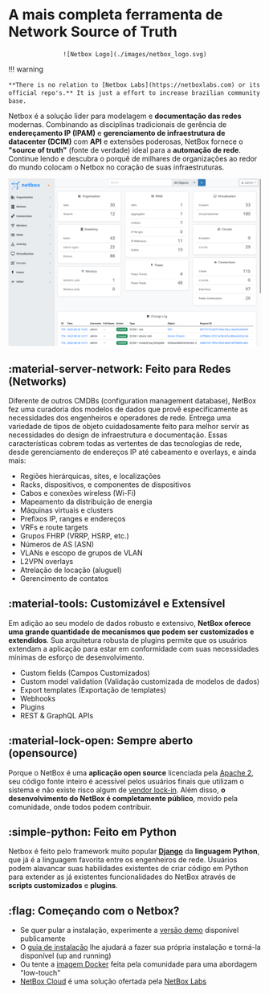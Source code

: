 # A mais completa ferramenta de Network Source of Truth

<div align=center>

    ![Netbox Logo](./images/netbox_logo.svg)
</div>



!!! warning

    **There is no relation to [Netbox Labs](https://netboxlabs.com) or its official repo's.** It is just a effort to increase brazilian community base.



Netbox é a solução lider para modelagem e **documentação das redes** modernas. Combinando as disciplinas tradicionais de gerência de **endereçamento IP (IPAM)** e **gerenciamento de infraestrutura de datacenter (DCIM)** com **API** e extensões poderosas, NetBox fornece o **"source of truth"** (fonte de verdade) ideal para a **automação de rede**. Continue lendo e descubra o porquê de milhares de organizações ao redor do mundo colocam o Netbox no coração de suas infraestruturas.

![Netbox UI](./images/netbox-ui.webp)

## :material-server-network: Feito para Redes (Networks)

Diferente de outros CMDBs (configuration management database), NetBox fez uma curadoria dos modelos de dados que provê especificamente as necessidades dos engenheiros e operadores de rede. Entrega uma variedade de tipos de objeto cuidadosamente feito para melhor servir as necessidades do design de infraestrutura e documentação. Essas características cobrem todas as vertentes de das tecnologias de rede, desde gerenciamento de endereços IP até cabeamento e overlays, e ainda mais:
- Regiões hierárquicas, sites, e localizações
- Racks, dispositivos, e componentes de dispositivos
- Cabos e conexões wireless (Wi-Fi)
- Mapeamento da distribuição de energia
- Máquinas virtuais e clusters
- Prefixos IP, ranges e endereços
- VRFs e route targets
- Grupos FHRP (VRRP, HSRP, etc.)
- Números de AS (ASN)
- VLANs e escopo de grupos de VLAN
- L2VPN overlays
- Atrelação de locação (aluguel)
- Gerencimento de contatos

## :material-tools: Customizável e Extensível
Em adição ao seu modelo de dados robusto e extensivo, **NetBox oferece uma grande quantidade de mecanismos que podem ser customizados e extendidos**. Sua arquitetura robusta de plugins permite que os usuários extendam a aplicação para estar em conformidade com suas necessidades mínimas de esforço de desenvolvimento.
- Custom fields (Campos Customizados)
- Custom model validation (Validação customizada de modelos de dados)
- Export templates (Exportação de templates)
- Webhooks
- Plugins
- REST & GraphQL APIs

## :material-lock-open: Sempre aberto (opensource)
Porque o NetBox é uma **aplicação open source** licenciada pela [Apache 2](https://www.apache.org/licenses/LICENSE-2.0.html), seu código fonte inteiro é acessível pelos usuários finais que utilizam o sistema e não existe risco algum de [vendor lock-in](https://pt.wikipedia.org/wiki/Aprisionamento_tecnol%C3%B3gico). Além disso, **o desenvolvimento do NetBox é completamente público**, movido pela comunidade, onde todos podem contribuir.

## :simple-python: Feito em Python
Netbox é feito pelo framework muito popular **[Django](http://www.djangoproject.com/)** da **linguagem Python**, que já é a linguagem favorita entre os engenheiros de rede. Usuários podem alavancar suas habilidades existentes de criar código em Python para extender as já existentes funcionalidades do NetBox através de **scripts customizados** e **plugins**.

## :flag: Começando com o Netbox?
- Se quer pular a instalação, experimente a [versão demo](https://demo.netbox.dev/) disponível publicamente
- O [guia de instalação](https://docs.netbox.dev/en/stable/installation/) lhe ajudará a fazer sua própria instalação e torná-la disponível (up and running)
- Ou tente a [imagem Docker](https://github.com/netbox-community/netbox-docker) feita pela comunidade para uma abordagem "low-touch"
- [NetBox Cloud](https://netboxlabs.com/netbox-cloud) é uma solução ofertada pela [NetBox Labs](https://netboxlabs.com/)